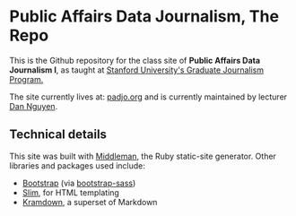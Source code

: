 # Public Affairs Data Journalism, The Repo

This is the Github repository for the class site of __Public Affairs Data Journalism I__, as taught at [Stanford University's Graduate Journalism Program.](http://journalism.stanford.edu/)

The site currently lives at: [padjo.org](//www.padjo.org) and is currently maintained by lecturer [Dan Nguyen](//www.stanford.edu/~dun).


## Technical details

This site was built with [Middleman](http://middlemanapp.com/), the Ruby static-site generator. Other libraries and packages used include:
  
- [Bootstrap](//getbootstrap.com) (via [bootstrap-sass](https://github.com/twbs/bootstrap-sass))
- [Slim](http://slim-lang.com/), for HTML templating
- [Kramdown](http://kramdown.gettalong.org/), a superset of Markdown
